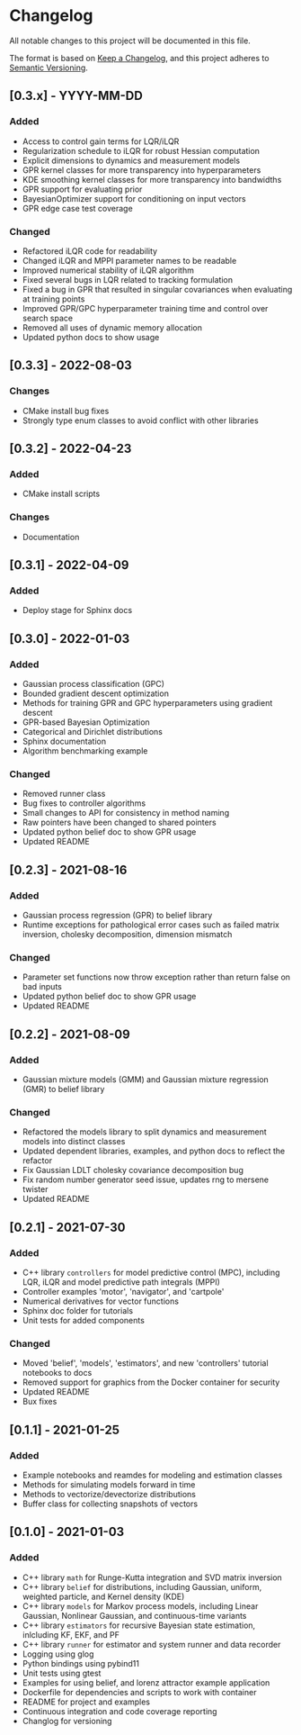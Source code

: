 # Changelog
All notable changes to this project will be documented in this file.

The format is based on [Keep a Changelog](https://keepachangelog.com/en/1.0.0/),
and this project adheres to [Semantic Versioning](https://semver.org/spec/v2.0.0.html).

## [0.3.x] - YYYY-MM-DD
### Added
- Access to control gain terms for LQR/iLQR
- Regularization schedule to iLQR for robust Hessian computation
- Explicit dimensions to dynamics and measurement models
- GPR kernel classes for more transparency into hyperparameters
- KDE smoothing kernel classes for more transparency into bandwidths
- GPR support for evaluating prior
- BayesianOptimizer support for conditioning on input vectors
- GPR edge case test coverage
### Changed
- Refactored iLQR code for readability
- Changed iLQR and MPPI parameter names to be readable
- Improved numerical stability of iLQR algorithm
- Fixed several bugs in LQR related to tracking formulation
- Fixed a bug in GPR that resulted in singular covariances when evaluating at training points
- Improved GPR/GPC hyperparameter training time and control over search space
- Removed all uses of dynamic memory allocation
- Updated python docs to show usage

## [0.3.3] - 2022-08-03
### Changes
- CMake install bug fixes
- Strongly type enum classes to avoid conflict with other libraries

## [0.3.2] - 2022-04-23
### Added
- CMake install scripts
### Changes
- Documentation

## [0.3.1] - 2022-04-09
### Added
- Deploy stage for Sphinx docs

## [0.3.0] - 2022-01-03
### Added
- Gaussian process classification (GPC)
- Bounded gradient descent optimization
- Methods for training GPR and GPC hyperparameters using gradient descent
- GPR-based Bayesian Optimization
- Categorical and Dirichlet distributions
- Sphinx documentation
- Algorithm benchmarking example
### Changed
- Removed runner class
- Bug fixes to controller algorithms
- Small changes to API for consistency in method naming
- Raw pointers have been changed to shared pointers
- Updated python belief doc to show GPR usage
- Updated README

## [0.2.3] - 2021-08-16
### Added
- Gaussian process regression (GPR) to belief library
- Runtime exceptions for pathological error cases such as failed matrix inversion, cholesky decomposition, dimension mismatch
### Changed
- Parameter set functions now throw exception rather than return false on bad inputs
- Updated python belief doc to show GPR usage
- Updated README

## [0.2.2] - 2021-08-09
### Added
- Gaussian mixture models (GMM) and Gaussian mixture regression (GMR) to belief library
### Changed
- Refactored the models library to split dynamics and measurement models into distinct classes
- Updated dependent libraries, examples, and python docs to reflect the refactor
- Fix Gaussian LDLT cholesky covariance decomposition bug
- Fix random number generator seed issue, updates rng to mersene twister
- Updated README

## [0.2.1] - 2021-07-30
### Added
- C++ library `controllers` for model predictive control (MPC), including LQR, iLQR and model predictive path integrals (MPPI)
- Controller examples 'motor', 'navigator', and 'cartpole'
- Numerical derivatives for vector functions
- Sphinx doc folder for tutorials
- Unit tests for added components
### Changed
- Moved 'belief', 'models', 'estimators', and new 'controllers' tutorial notebooks to docs
- Removed support for graphics from the Docker container for security
- Updated README
- Bux fixes

## [0.1.1] - 2021-01-25
### Added
- Example notebooks and reamdes for modeling and estimation classes
- Methods for simulating models forward in time
- Methods to vectorize/devectorize distributions
- Buffer class for collecting snapshots of vectors

## [0.1.0] - 2021-01-03
### Added
- C++ library `math` for Runge-Kutta integration and SVD matrix inversion
- C++ library `belief` for distributions, including Gaussian, uniform, weighted particle, and Kernel density (KDE)
- C++ library `models` for Markov process models, including Linear Gaussian, Nonlinear Gaussian, and continuous-time variants
- C++ library `estimators` for recursive Bayesian state estimation, inlcluding KF, EKF, and PF
- C++ library `runner` for estimator and system runner and data recorder
- Logging using glog
- Python bindings using pybind11
- Unit tests using gtest
- Examples for using belief, and lorenz attractor example application
- Dockerfile for dependencies and scripts to work with container
- README for project and examples
- Continuous integration and code coverage reporting
- Changlog for versioning
